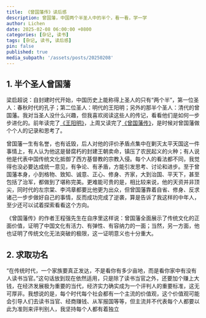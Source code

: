 ```yaml
---
title: 《曾国藩传》读后感
description: 曾国藩，中国两个半圣人中的半个，看一看，学一学
author: Lichen
date: 2025-02-08 06:00:00 +0800
categories: [杂记, 读书]
tags: [杂记, 读书, 读后感]
pin: false
published: true
media_subpath: '/assets/posts/20250208'
---
```


## 1. 半个圣人曾国藩

梁启超说：自封建时代开始，中国历史上能称得上圣人的只有“两个半”，第一位圣人：春秋时代的孔子；第二位圣人：明代的王阳明；另外的那半个圣人：清代的曾国藩。我对当圣人没什么兴趣，但我喜欢阅读这些人的传记，看看他们是如何一步步进化的。前年读完了[《王阳明》](https://book.douban.com/subject/26879037/)，上周又读完了[《曾国藩传》](https://book.douban.com/subject/30377678/)，是时候对曾国藩做个个人的记录和思考了。

曾国藩一生有名誉，也有诋毁，后人对他的评价矛盾点集中在剿灭太平天国这一件事情上，有人认为他这是替腐朽的封建王朝卖命，镇压了农民起义的火种；有人说他是代表中国传统文化抵御了西方基督教的宗教入侵。每个人的看法都不同，我觉得也没必要达成统一意见，有争论、有矛盾，方能引发思考、讨论和进步。至于曾国藩本身，小到格物、致知、诚意、正心、修身、齐家，大到治国、平天下，甚至包括了治军，都做到了堪称完美。更难能可贵的是，相比较来说，他的天资并非顶尖，同时代的左宗棠、李鸿章都要比他更为出众，但曾国藩靠着自省、修身、反求诸己一步步做好自己的事情，反而成功完成了逆袭，算是告诉了我这样的中年人，至少还可以试着探索看看这个方向。

《曾国藩传》的作者王程强先生在自序里这样说：曾国藩全面展示了传统文化的正面价值，证明了中国文化有活力、有弹性、有容纳力的一面；当然，另一方面，他也证明了传统文化无法突破的极限，这一证明意义也十分重大。

## 2. 求取功名

“在传统时代，一个家族要真正发达，不是看你有多少亩地，而是看你家中有没有人读书当官。”这句话放到现在依然适用，只是除了读书当官之外，还要加个赚上大钱，在经济发展极为重要的当代，经济实力确实成为一个评判人的重要标准，这无可厚非。我想说的是，每个时代每个社会都有一个主流的价值观，这个价值观可能会引导人们去读书当官、经商赚钱、从军报国等等，但主流并不代表每个人都要以此为准则来评判别人，我坚持每个人都有着独立